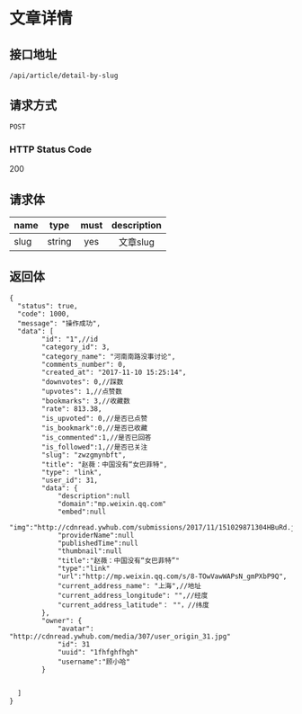 # 文章详情

## 接口地址

`/api/article/detail-by-slug`

## 请求方式

`POST`

### HTTP Status Code

200

## 请求体

| name     | type     | must     | description |
|----------|:--------:|:--------:|:--------:|
| slug   | string   | yes     | 文章slug |



## 返回体

```json5
{
  "status": true,
  "code": 1000,
  "message": "操作成功",
  "data": [
        "id": "1",//id
        "category_id": 3,
        "category_name": "河南南路没事讨论",
        "comments_number": 0,
        "created_at": "2017-11-10 15:25:14",
        "downvotes": 0,//踩数
        "upvotes": 1,//点赞数
        "bookmarks": 3,//收藏数
        "rate": 813.38,
        "is_upvoted": 0,//是否已点赞
        "is_bookmark":0,//是否已收藏
        "is_commented":1,//是否已回答
        "is_followed":1,//是否已关注
        "slug": "zwzgmynbft",
        "title": "赵薇：中国没有“女巴菲特",
        "type": "link",
        "user_id": 31,
        "data": {
            "description":null
            "domain":"mp.weixin.qq.com"
            "embed":null
            "img":"http://cdnread.ywhub.com/submissions/2017/11/151029871304HBuRd.jpeg"
            "providerName":null
            "publishedTime":null
            "thumbnail":null
            "title":"赵薇：中国没有“女巴菲特”"
            "type":"link"
            "url":"http://mp.weixin.qq.com/s/8-TOwVawWAPsN_gmPXbP9Q",
            "current_address_name": "上海",//地址
            "current_address_longitude": "",//经度
            "current_address_latitude"： ""，//纬度
        },
        "owner": {
            "avatar": "http://cdnread.ywhub.com/media/307/user_origin_31.jpg"
            "id": 31
            "uuid": "1fhfghfhgh"
            "username":"顾小哈"
        }
    
    
  ]
}
``` 

